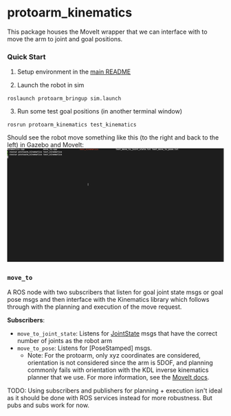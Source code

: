 # protoarm_kinematics

This package houses the MoveIt wrapper that we can interface with to move the arm to joint and goal positions.

### Quick Start

1. Setup environment in the [main README](https://github.com/purdue-arc/arc_robot_arm/blob/main/README.md)

2. Launch the robot in sim
```
roslaunch protoarm_bringup sim.launch
```
3. Run some test goal positions (in another terminal window)
```
rosrun protoarm_kinematics test_kinematics
```
Should see the robot move something like this (to the right and back to the left) in Gazebo and MoveIt:
![ik_demo](https://github.com/purdue-arc/arc_robot_arm/blob/main/assets/gifs/ik_demo.gif)

### `move_to`

A ROS node with two subscribers that listen for goal joint state msgs or goal pose msgs and then interface with the Kinematics library which follows through with the planning and execution of the move request.

**Subscribers**:
- `move_to_joint_state`: Listens for [JointState](http://docs.ros.org/en/api/sensor_msgs/html/msg/JointState.html) msgs that have the correct number of joints as the robot arm
- `move_to_pose`: Listens for [PoseStamped] msgs. 
  - Note: For the protoarm, only xyz coordinates are considered, orientation is not considered since the arm is 5DOF, and planning commonly fails with orientation with the KDL inverse kinematics planner that we use. For more information, see the [MoveIt docs](https://ros-planning.github.io/moveit_tutorials/doc/kinematics_configuration/kinematics_configuration_tutorial.html#position-only-ik).

TODO: Using subscribers and publishers for planning + execution isn't ideal as it should be done with ROS services instead for more robustness. But pubs and subs work for now.
